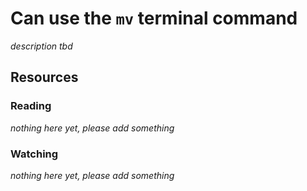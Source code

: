 # Can use the `mv` terminal command
_description tbd_
## Resources
### Reading
_nothing here yet, please add something_
### Watching
_nothing here yet, please add something_
